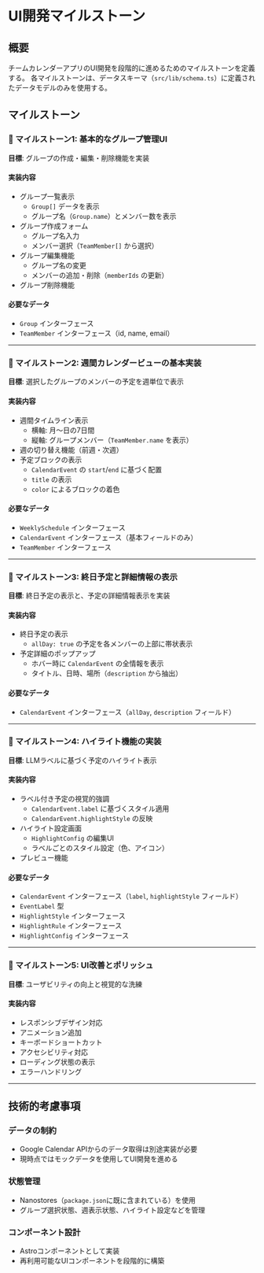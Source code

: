 # UI開発マイルストーン

## 概要
チームカレンダーアプリのUI開発を段階的に進めるためのマイルストーンを定義する。
各マイルストーンは、データスキーマ（`src/lib/schema.ts`）に定義されたデータモデルのみを使用する。

## マイルストーン

### 🚩 マイルストーン1: 基本的なグループ管理UI
**目標**: グループの作成・編集・削除機能を実装

#### 実装内容
- グループ一覧表示
  - `Group[]` データを表示
  - グループ名（`Group.name`）とメンバー数を表示
- グループ作成フォーム
  - グループ名入力
  - メンバー選択（`TeamMember[]` から選択）
- グループ編集機能
  - グループ名の変更
  - メンバーの追加・削除（`memberIds` の更新）
- グループ削除機能

#### 必要なデータ
- `Group` インターフェース
- `TeamMember` インターフェース（id, name, email）

---

### 🚩 マイルストーン2: 週間カレンダービューの基本実装
**目標**: 選択したグループのメンバーの予定を週単位で表示

#### 実装内容
- 週間タイムライン表示
  - 横軸: 月〜日の7日間
  - 縦軸: グループメンバー（`TeamMember.name` を表示）
- 週の切り替え機能（前週・次週）
- 予定ブロックの表示
  - `CalendarEvent` の `start`/`end` に基づく配置
  - `title` の表示
  - `color` によるブロックの着色

#### 必要なデータ
- `WeeklySchedule` インターフェース
- `CalendarEvent` インターフェース（基本フィールドのみ）
- `TeamMember` インターフェース

---

### 🚩 マイルストーン3: 終日予定と詳細情報の表示
**目標**: 終日予定の表示と、予定の詳細情報表示を実装

#### 実装内容
- 終日予定の表示
  - `allDay: true` の予定を各メンバーの上部に帯状表示
- 予定詳細のポップアップ
  - ホバー時に `CalendarEvent` の全情報を表示
  - タイトル、日時、場所（`description` から抽出）

#### 必要なデータ
- `CalendarEvent` インターフェース（`allDay`, `description` フィールド）

---

### 🚩 マイルストーン4: ハイライト機能の実装
**目標**: LLMラベルに基づく予定のハイライト表示

#### 実装内容
- ラベル付き予定の視覚的強調
  - `CalendarEvent.label` に基づくスタイル適用
  - `CalendarEvent.highlightStyle` の反映
- ハイライト設定画面
  - `HighlightConfig` の編集UI
  - ラベルごとのスタイル設定（色、アイコン）
- プレビュー機能

#### 必要なデータ
- `CalendarEvent` インターフェース（`label`, `highlightStyle` フィールド）
- `EventLabel` 型
- `HighlightStyle` インターフェース
- `HighlightRule` インターフェース
- `HighlightConfig` インターフェース

---

### 🚩 マイルストーン5: UI改善とポリッシュ
**目標**: ユーザビリティの向上と視覚的な洗練

#### 実装内容
- レスポンシブデザイン対応
- アニメーション追加
- キーボードショートカット
- アクセシビリティ対応
- ローディング状態の表示
- エラーハンドリング

---

## 技術的考慮事項

### データの制約
- Google Calendar APIからのデータ取得は別途実装が必要
- 現時点ではモックデータを使用してUI開発を進める

### 状態管理
- Nanostores（`package.json`に既に含まれている）を使用
- グループ選択状態、週表示状態、ハイライト設定などを管理

### コンポーネント設計
- Astroコンポーネントとして実装
- 再利用可能なUIコンポーネントを段階的に構築